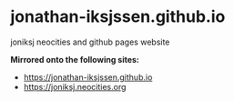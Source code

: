 # jonathan-iksjssen.github.io
joniksj neocities and github pages website

**Mirrored onto the following sites:**
- https://jonathan-iksjssen.github.io
- https://joniksj.neocities.org